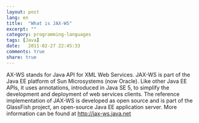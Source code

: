 ```yaml
---
layout: post
lang: en
title:  "What is JAX-WS"
excerpt: ""
category: programming-languages
tags: [Java]
date:   2011-02-27 22:45:33
comments: true
share: true
---
```


AX-WS stands for Java API for XML Web Services.
JAX-WS is part of the Java EE platform of Sun Microsystems (now Oracle). Like other Java EE APIs, it uses annotations, introduced in Java SE 5, to simplify the development and deployment of web services clients.
The reference implementation of JAX-WS is developed as open source and is part of the GlassFish project, an open-source Java EE application server.
More information can be found at http://jax-ws.java.net
